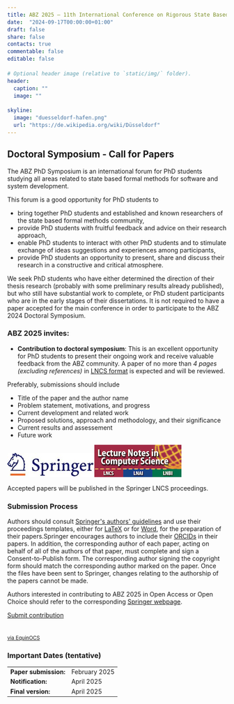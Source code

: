 ```yaml
---
title: ABZ 2025 – 11th International Conference on Rigorous State Based Methods
date:  "2024-09-17T00:00:00+01:00"
draft: false
share: false
contacts: true
commentable: false
editable: false

# Optional header image (relative to `static/img/` folder).
header:
  caption: ""
  image: ""

skyline: 
  image: "duesseldorf-hafen.png"
  url: "https://de.wikipedia.org/wiki/Düsseldorf"
---
```


## Doctoral Symposium - Call for Papers

The ABZ PhD Symposium is an international forum for PhD students studying all areas related to state based formal methods for software and system development.

This forum is a good opportunity for PhD students to

- bring together PhD students and established and known researchers of the state based formal methods community,
- provide PhD students with fruitful feedback and advice on their research approach,
- enable PhD students to interact with other PhD students and to stimulate exchange of ideas suggestions and experiences among participants,
- provide PhD students an opportunity to present, share and discuss their research in a constructive and critical atmosphere.

We seek PhD students who have either determined the direction of their thesis research (probably with some preliminary results already published), but who still have substantial work to complete, or PhD student participants who are in the early stages of their dissertations. It is not required to have a paper accepted for the main conference in order to participate to the ABZ 2024 Doctoral Symposium.

### ABZ 2025 invites:

* **Contribution to doctoral symposium**: This is an excellent opportunity for PhD students to present their ongoing work and receive valuable feedback from the ABZ community. A paper of no more than *4 pages (excluding references)* in [LNCS format](https://www.springer.com/gp/computer-science/lncs/conference-proceedings-guidelines) is expected and will be reviewed.

Preferably, submissions should include

- Title of the paper and the author name
- Problem statement, motivations, and progress
- Current development and related work
- Proposed solutions, approach and methodology, and their significance
- Current results and assessement
- Future work

<div><img src="/img/Springer_Logo.jpg"><img src="/img/LNCS-Logo.jpg"></div>

Accepted papers will be published in the Springer LNCS proceedings.

### Submission Process

Authors should consult [Springer's authors' guidelines](https://resource-cms.springernature.com/springer-cms/rest/v1/content/19242230/data/v11) and use their proceedings templates, either for [LaTeX](https://resource-cms.springernature.com/springer-cms/rest/v1/content/19238648/data/v6) or for [Word](https://resource-cms.springernature.com/springer-cms/rest/v1/content/19238706/data/v2), for the preparation of their papers.Springer encourages authors to include their [ORCIDs](https://www.springer.com/gp/authors-editors/orcid) in their papers. In addition, the corresponding author of each paper, acting on behalf of all of the authors of that paper, must complete and sign a Consent-to-Publish form. The corresponding author signing the copyright form should match the corresponding author marked on the paper. Once the files have been sent to Springer, changes relating to the authorship of the papers cannot be made.

Authors interested in contributing to ABZ 2025 in Open Access or Open Choice should refer to the corresponding [Springer webpage](https://www.springer.com/gp/computer-science/lncs/open-access-publishing-in-computer-proceedings).

<p class="text-center"><a href="https://equinocs.springernature.com/service/ABZ2024" class="btn btn-primary btn-lg" role="button" target="_blank">Submit contribution<br><br><br><small>via EquinOCS</small></a></p>


### Important Dates (tentative)

|          |         |
| -------- | ------- |
| **Paper submission:**  | February 2025    |
| **Notification:** |  April 2025    |
| **Final version:**    | April 2025    |
